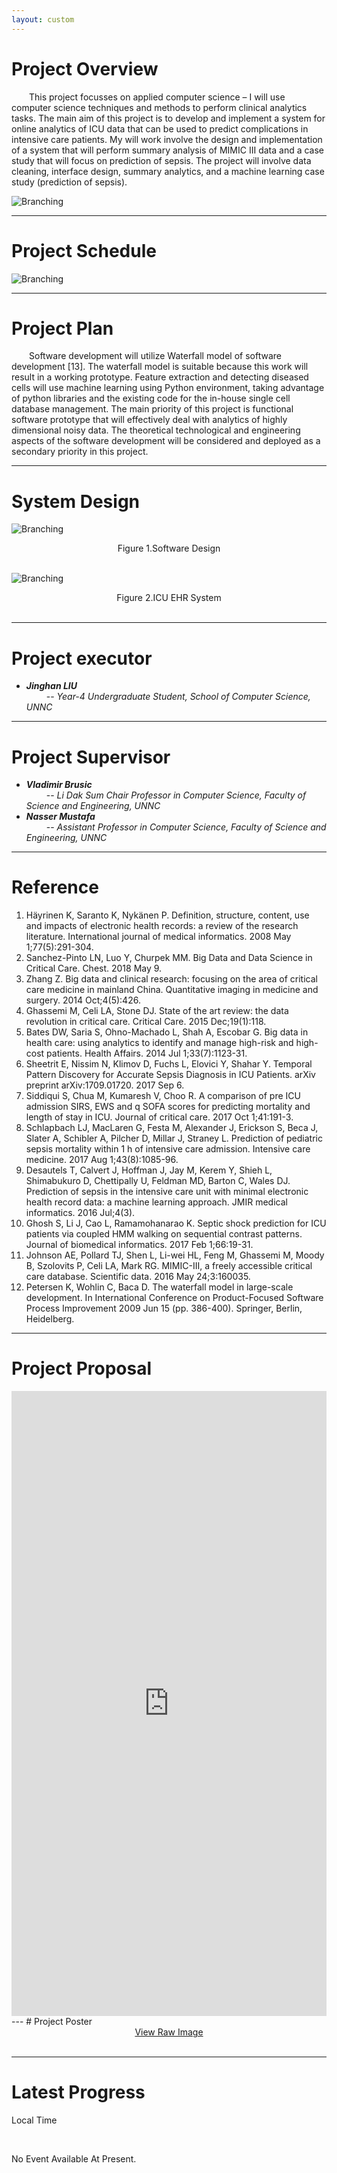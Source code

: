 ```yaml
---
layout: custom
---
```


# Project Overview

&emsp;&emsp;This project focusses on applied computer science – I will use computer science techniques and methods to perform clinical analytics tasks. The main aim of this project is to develop and implement a system for online analytics of ICU data that can be used to predict complications in intensive care patients. My will work involve the design and implementation of a system that will perform summary analysis of MIMIC III data and a case study that will focus on prediction of sepsis. The project will involve data cleaning, interface design, summary analytics, and a machine learning case study (prediction of sepsis).

![Branching](https://raw.githubusercontent.com/zeo513/HDMProject/master/docs/assets/schedule.jpeg)

---

# Project Schedule

![Branching](https://raw.githubusercontent.com/zeo513/HDMProject/master/docs/assets/schedule.jpeg)

---

# Project Plan

&emsp;&emsp;Software development will utilize Waterfall model of software development [13]. The waterfall model is suitable because this work will result in a working prototype. Feature extraction and detecting diseased cells will use machine learning using Python environment, taking advantage of python libraries and the existing code for the in-house single cell database management. The main priority of this project is functional software prototype that will effectively deal with analytics of highly dimensional noisy data. The theoretical technological and engineering aspects of the software development will be considered and deployed as a secondary priority in this project.

---

# System Design

![Branching](https://raw.githubusercontent.com/zeo513/HDMProject/master/docs/assets/softwaredesign.png)
<center>Figure 1.Software Design</center><br>

![Branching](https://raw.githubusercontent.com/zeo513/HDMProject/master/docs/assets/icu-ehr-system.png)
<center>Figure 2.ICU EHR System</center><br>

---

# Project executor

- ***Jinghan LIU***<br>       &emsp;&emsp; -- *Year-4 Undergraduate Student, School of Computer Science, UNNC*

---

# Project Supervisor

- ***Vladimir Brusic***<br>  &emsp;&emsp; -- *Li Dak Sum Chair Professor in Computer Science, Faculty of Science and Engineering, UNNC*
- ***Nasser Mustafa***<br>   &emsp;&emsp; -- *Assistant Professor in Computer Science, Faculty of Science and Engineering, UNNC*

---

# Reference

1. Häyrinen K, Saranto K, Nykänen P. Definition, structure, content, use and impacts of electronic health records: a review of the research literature. International journal of medical informatics. 2008 May 1;77(5):291-304.
2. Sanchez-Pinto LN, Luo Y, Churpek MM. Big Data and Data Science in Critical Care. Chest. 2018 May 9.
3. Zhang Z. Big data and clinical research: focusing on the area of critical care medicine in mainland China. Quantitative imaging in medicine and surgery. 2014 Oct;4(5):426.
4. Ghassemi M, Celi LA, Stone DJ. State of the art review: the data revolution in critical care. Critical Care. 2015 Dec;19(1):118.
5. Bates DW, Saria S, Ohno-Machado L, Shah A, Escobar G. Big data in health care: using analytics to identify and manage high-risk and high-cost patients. Health Affairs. 2014 Jul 1;33(7):1123-31.
6. Sheetrit E, Nissim N, Klimov D, Fuchs L, Elovici Y, Shahar Y. Temporal Pattern Discovery for Accurate Sepsis Diagnosis in ICU Patients. arXiv preprint arXiv:1709.01720. 2017 Sep 6.
7. Siddiqui S, Chua M, Kumaresh V, Choo R. A comparison of pre ICU admission SIRS, EWS and q SOFA scores for predicting mortality and length of stay in ICU. Journal of critical care. 2017 Oct 1;41:191-3.
8. Schlapbach LJ, MacLaren G, Festa M, Alexander J, Erickson S, Beca J, Slater A, Schibler A, Pilcher D, Millar J, Straney L. Prediction of pediatric sepsis mortality within 1 h of intensive care admission. Intensive care medicine. 2017 Aug 1;43(8):1085-96.
9. Desautels T, Calvert J, Hoffman J, Jay M, Kerem Y, Shieh L, Shimabukuro D, Chettipally U, Feldman MD, Barton C, Wales DJ. Prediction of sepsis in the intensive care unit with minimal electronic health record data: a machine learning approach. JMIR medical informatics. 2016 Jul;4(3).
10. Ghosh S, Li J, Cao L, Ramamohanarao K. Septic shock prediction for ICU patients via coupled HMM walking on sequential contrast patterns. Journal of biomedical informatics. 2017 Feb 1;66:19-31.
11. Johnson AE, Pollard TJ, Shen L, Li-wei HL, Feng M, Ghassemi M, Moody B, Szolovits P, Celi LA, Mark RG. MIMIC-III, a freely accessible critical care database. Scientific data. 2016 May 24;3:160035.
12. Petersen K, Wohlin C, Baca D. The waterfall model in large-scale development. In International Conference on Product-Focused Software Process Improvement 2009 Jun 15 (pp. 386-400). Springer, Berlin, Heidelberg.

---
# Project Proposal


<embed src="https://github.com/zeo513/HDMProject/raw/master/docs/Jinghan LIU_16518804_Project_Proposal.pdf" width="100%" height="1000px">
---
# Project Poster

<center><a href="https://github.com/zeo513/HDMProject/raw/master/docs/Health-Institute-Zoe.pdf" target="view_window">View Raw Image</a ></center><br>



---

# Latest Progress

<span id="cg">Local Time</span>
<script>setInterval("cg.innerHTML=new Date().toLocaleString()",1000);</script><br>
No Event Available At Present.